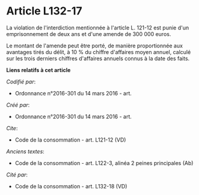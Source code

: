 # Article L132-17

La violation de l'interdiction mentionnée à l'article L. 121-12 est punie d'un emprisonnement de deux ans et d'une amende de
300 000 euros. 

Le montant de l'amende peut être porté, de manière proportionnée aux avantages tirés du délit, à 10 % du chiffre d'affaires
moyen annuel, calculé sur les trois derniers chiffres d'affaires annuels connus à la date des faits.

**Liens relatifs à cet article**

_Codifié par_:

  - Ordonnance n°2016-301 du 14 mars 2016 - art.

_Créé par_:

  - Ordonnance n°2016-301 du 14 mars 2016 - art.

_Cite_:

  - Code de la consommation - art. L121-12 (VD)

_Anciens textes_:

  - Code de la consommation - art. L122-3, alinéa 2 peines principales (Ab)

_Cité par_:

  - Code de la consommation - art. L132-18 (VD)

